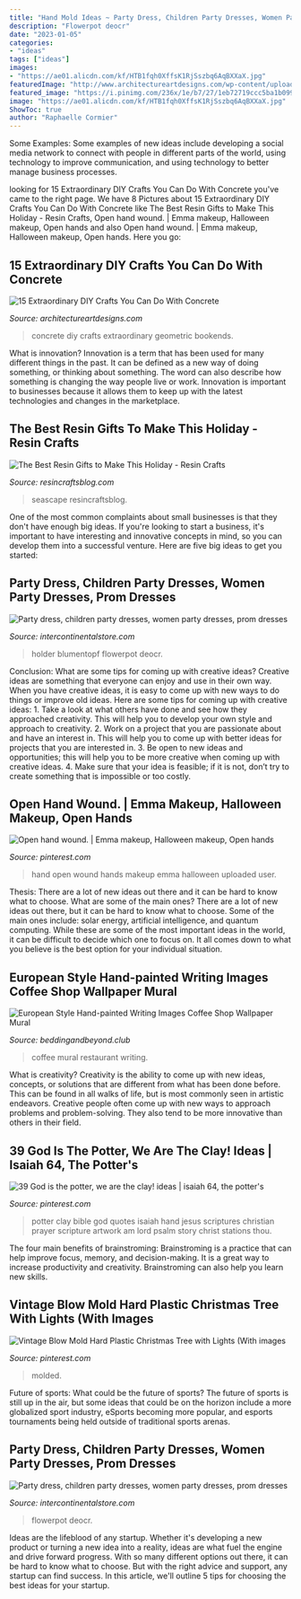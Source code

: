 ```yaml
---
title: "Hand Mold Ideas ~ Party Dress, Children Party Dresses, Women Party Dresses, Prom Dresses"
description: "Flowerpot deocr"
date: "2023-01-05"
categories:
- "ideas"
tags: ["ideas"]
images:
- "https://ae01.alicdn.com/kf/HTB1fqh0XffsK1RjSszbq6AqBXXaX.jpg"
featuredImage: "http://www.architectureartdesigns.com/wp-content/uploads/2017/06/15-Extraordinary-DIY-Crafts-You-Can-Do-With-Concrete-3.jpg"
featured_image: "https://i.pinimg.com/236x/1e/b7/27/1eb72719ccc5ba1b0998fb78bc6167a0--christian-artwork-christian-quotes.jpg"
image: "https://ae01.alicdn.com/kf/HTB1fqh0XffsK1RjSszbq6AqBXXaX.jpg"
ShowToc: true
author: "Raphaelle Cormier"
---
```



Some Examples:
Some examples of new ideas include developing a social media network to connect with people in different parts of the world, using technology to improve communication, and using technology to better manage business processes.

	

		
looking for 15 Extraordinary DIY Crafts You Can Do With Concrete you've came to the right page. We have 8 Pictures about 15 Extraordinary DIY Crafts You Can Do With Concrete like The Best Resin Gifts to Make This Holiday - Resin Crafts, Open hand wound. | Emma makeup, Halloween makeup, Open hands and also Open hand wound. | Emma makeup, Halloween makeup, Open hands. Here you go:
		
    
## 15 Extraordinary DIY Crafts You Can Do With Concrete

<img loading=lazy src="http://www.architectureartdesigns.com/wp-content/uploads/2017/06/15-Extraordinary-DIY-Crafts-You-Can-Do-With-Concrete-3.jpg" onerror="this.onerror=null;this.src='https://tse3.mm.bing.net/th?id=OIP.FhbdTjkt2aBYSI7yuuqErgHaOT&amp;pid=15.1';" alt="15 Extraordinary DIY Crafts You Can Do With Concrete">

_Source: architectureartdesigns.com_

>concrete diy crafts extraordinary geometric bookends. 

	

What is innovation?
Innovation is a term that has been used for many different things in the past. It can be defined as a new way of doing something, or thinking about something. The word can also describe how something is changing the way people live or work. Innovation is important to businesses because it allows them to keep up with the latest technologies and changes in the marketplace.

    
## The Best Resin Gifts To Make This Holiday - Resin Crafts

<img loading=lazy src="https://resincraftsblog.com/wp-content/uploads/2019/12/DIY-Seascape-Cutting-Boards-4464.jpg" onerror="this.onerror=null;this.src='https://tse4.mm.bing.net/th?id=OIP.g72HlLLpklF4qEGMHA4VUAHaLH&amp;pid=15.1';" alt="The Best Resin Gifts to Make This Holiday - Resin Crafts">

_Source: resincraftsblog.com_

>seascape resincraftsblog. 

	

One of the most common complaints about small businesses is that they don't have enough big ideas. If you're looking to start a business, it's important to have interesting and innovative concepts in mind, so you can develop them into a successful venture. Here are five big ideas to get you started: 

    
## Party Dress, Children Party Dresses, Women Party Dresses, Prom Dresses

<img loading=lazy src="https://ae01.alicdn.com/kf/HTB1FmJZXcnrK1RjSspkq6yuvXXaT.jpg" onerror="this.onerror=null;this.src='https://tse4.mm.bing.net/th?id=OIP.05Zl9RJ7AT4oV-DSnhShjAHaHa&amp;pid=15.1';" alt="Party dress, children party dresses, women party dresses, prom dresses">

_Source: intercontinentalstore.com_

>holder blumentopf flowerpot deocr. 

	

Conclusion: What are some tips for coming up with creative ideas?
Creative ideas are something that everyone can enjoy and use in their own way. When you have creative ideas, it is easy to come up with new ways to do things or improve old ideas. Here are some tips for coming up with creative ideas: 1. Take a look at what others have done and see how they approached creativity. This will help you to develop your own style and approach to creativity. 2. Work on a project that you are passionate about and have an interest in. This will help you to come up with better ideas for projects that you are interested in. 3. Be open to new ideas and opportunities; this will help you to be more creative when coming up with creative ideas. 4. Make sure that your idea is feasible; if it is not, don’t try to create something that is impossible or too costly. 
    
## Open Hand Wound. | Emma Makeup, Halloween Makeup, Open Hands

<img loading=lazy src="https://i.pinimg.com/originals/32/9f/bf/329fbfba1986b5ba3c728e0b5bb3c213.jpg" onerror="this.onerror=null;this.src='https://tse3.mm.bing.net/th?id=OIP.lev03ZmH-NGs-grM2lJ41AHaNK&amp;pid=15.1';" alt="Open hand wound. | Emma makeup, Halloween makeup, Open hands">

_Source: pinterest.com_

>hand open wound hands makeup emma halloween uploaded user. 

	

Thesis: There are a lot of new ideas out there and it can be hard to know what to choose. What are some of the main ones?
There are a lot of new ideas out there, but it can be hard to know what to choose. Some of the main ones include: solar energy, artificial intelligence, and quantum computing. While these are some of the most important ideas in the world, it can be difficult to decide which one to focus on. It all comes down to what you believe is the best option for your individual situation.

    
## European Style Hand-painted Writing Images Coffee Shop Wallpaper Mural

<img loading=lazy src="http://cdn.shopify.com/s/files/1/1008/8768/products/homeby518542-coffee-retro-wallpaper_1024x1024.jpg?v=1489681345" onerror="this.onerror=null;this.src='https://tse1.mm.bing.net/th?id=OIP.wAHiL882CEOSBiNFuBLwSQHaHY&amp;pid=15.1';" alt="European Style Hand-painted Writing Images Coffee Shop Wallpaper Mural">

_Source: beddingandbeyond.club_

>coffee mural restaurant writing. 

	

What is creativity?
Creativity is the ability to come up with new ideas, concepts, or solutions that are different from what has been done before. This can be found in all walks of life, but is most commonly seen in artistic endeavors. Creative people often come up with new ways to approach problems and problem-solving. They also tend to be more innovative than others in their field.

    
## 39 God Is The Potter, We Are The Clay! Ideas | Isaiah 64, The Potter&#039;s

<img loading=lazy src="https://i.pinimg.com/236x/1e/b7/27/1eb72719ccc5ba1b0998fb78bc6167a0--christian-artwork-christian-quotes.jpg" onerror="this.onerror=null;this.src='https://tse1.mm.bing.net/th?id=OIP.aJzE-h2X7q6L_F5iWl6qZQAAAA&amp;pid=15.1';" alt="39 God is the potter, we are the clay! ideas | isaiah 64, the potter&#039;s">

_Source: pinterest.com_

>potter clay bible god quotes isaiah hand jesus scriptures christian prayer scripture artwork am lord psalm story christ stations thou. 

	

The four main benefits of brainstroming:
Brainstroming is a practice that can help improve focus, memory, and decision-making. It is a great way to increase productivity and creativity. Brainstroming can also help you learn new skills.

    
## Vintage Blow Mold Hard Plastic Christmas Tree With Lights (With Images

<img loading=lazy src="https://i.pinimg.com/originals/cd/c5/0c/cdc50cb6e302cdb2956b5f0716eede5c.jpg" onerror="this.onerror=null;this.src='https://tse4.mm.bing.net/th?id=OIP.zz4KoOIJWed_ua_bdCToNgHaJ4&amp;pid=15.1';" alt="Vintage Blow Mold Hard Plastic Christmas Tree with Lights (With images">

_Source: pinterest.com_

>molded. 

	

Future of sports: What could be the future of sports?
The future of sports is still up in the air, but some ideas that could be on the horizon include a more globalized sport industry, eSports becoming more popular, and esports tournaments being held outside of traditional sports arenas.

    
## Party Dress, Children Party Dresses, Women Party Dresses, Prom Dresses

<img loading=lazy src="https://ae01.alicdn.com/kf/HTB1fqh0XffsK1RjSszbq6AqBXXaX.jpg" onerror="this.onerror=null;this.src='https://tse1.mm.bing.net/th?id=OIP.UjkehPCMBD4xlfD9eOLpZAHaHa&amp;pid=15.1';" alt="Party dress, children party dresses, women party dresses, prom dresses">

_Source: intercontinentalstore.com_

>flowerpot deocr. 

	

Ideas are the lifeblood of any startup. Whether it's developing a new product or turning a new idea into a reality, ideas are what fuel the engine and drive forward progress. With so many different options out there, it can be hard to know what to choose. But with the right advice and support, any startup can find success. In this article, we'll outline 5 tips for choosing the best ideas for your startup.

